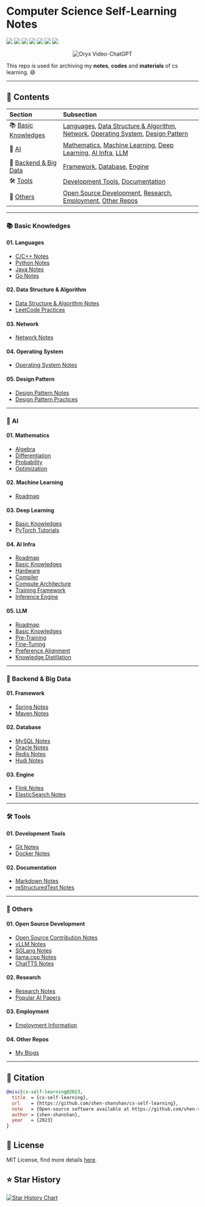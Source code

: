 <!--
<div align="center">
  <p align="center">
    <h1>CS Self-Learning Notes</h1>
  </p>
  <img src='./assets/cover.jpg' width=180 > <p>
  <div align='center'>
      <img src=https://cdn.rawgit.com/sindresorhus/awesome/d7305f38d29fed78fa85652e3a63e154dd8e8829/media/badge.svg >
      <img src=https://img.shields.io/github/watchers/shen-shanshan/cs-self-learning?color=9cc >
      <img src=https://img.shields.io/github/forks/shen-shanshan/cs-self-learning.svg?style=social >
      <img src=https://img.shields.io/github/stars/shen-shanshan/cs-self-learning.svg?style=social >
      <img src=https://img.shields.io/badge/License-MIT-turquoise.svg >
 </div> <p>
</div>
<div align="center">
  <b> This repo is used for archiving my notes, codes and materials of cs learning. </b>
</div>
-->

# Computer Science Self-Learning Notes

<div align='left'>
  <img src=https://cdn.rawgit.com/sindresorhus/awesome/d7305f38d29fed78fa85652e3a63e154dd8e8829/media/badge.svg >
  <img src=https://img.shields.io/badge/License-MIT-turquoise.svg >
  <img src=https://img.shields.io/badge/Maintained%3F-yes-green.svg >
  <img src=https://img.shields.io/badge/Contributions-welcome-blue >
  <img src=https://img.shields.io/github/watchers/shen-shanshan/cs-self-learning?color=9cc >
  <img src=https://img.shields.io/github/forks/shen-shanshan/cs-self-learning.svg?style=social >
  <img src=https://img.shields.io/github/stars/shen-shanshan/cs-self-learning.svg?style=social >
  <p>
</div align='left'>

<p align="center">
    <img src="https://i.imgur.com/waxVImv.png" alt="Oryx Video-ChatGPT">
</p>

This repo is used for archiving my **notes**, **codes** and **materials** of cs learning. 😄

---

## 📌 Contents

|            **Section**            |                                                                **Subsection**                                                                |
| :-------------------------------- | :------------------------------------------------------------------------------------------------------------------------------------------- |
| 📚 [<u>Basic Knowledges</u>][1]    | [<u>Languages</u>][2], [<u>Data Structure & Algorithm</u>][3], [<u>Network</u>][4], [<u>Operating System</u>][5], [<u>Design Pattern</u>][6] |
| 🤖 [<u>AI</u>][7]                  | [<u>Mathematics</u>][8], [<u>Machine Learning</u>][9], [<u>Deep Learning</u>][10], [<u>AI Infra</u>][11], [<u>LLM</u>][12]                   |
| 🚀 [<u>Backend & Big Data</u>][13] | [<u>Framework</u>][14], [<u>Database</u>][15], [<u>Engine</u>][16]                                                                           |
| 🛠️ [<u>Tools</u>][17]             | [<u>Development Tools</u>][18], [<u>Documentation</u>][19]                                                                                   |
| 🔗 [<u>Others</u>][20]             | [<u>Open Source Development</u>][21], [<u>Research</u>][22], [<u>Employment</u>][23], [<u>Other Repos</u>][24]                               |

[1]: #-basic-knowledges
[2]: #01-languages
[3]: #02-data-structure--algorithm
[4]: #03-network
[5]: #04-operating-system
[6]: #05-design-pattern

[7]: #-ai
[8]: #01-mathematics
[9]: #02-machine-learning
[10]: #03-deep-learning
[11]: #04-ai-infra
[12]: #05-llm

[13]: #-backend--big-data
[14]: #01-framework
[15]: #02-database
[16]: #03-engine

[17]: #️-tools
[18]: #01-development-tools
[19]: #02-documentation

[20]: #-others
[21]: #01-open-source-development
[22]: #02-research
[23]: #03-employment
[24]: #04-other-repos

---

### 📚 Basic Knowledges

#### 01. Languages

- [<u>C/C++ Notes</u>](./Languages/C&C++/Notes/)
- [<u>Python Notes</u>](./Languages/Python/Notes/)
- [<u>Java Notes</u>](./Languages/Java/Notes/)
- [<u>Go Notes</u>](./Languages/Go/Notes/)

#### 02. Data Structure & Algorithm

- [<u>Data Structure & Algorithm Notes</u>](./Data_Structure&Algorithm/Notes/)
- [<u>LeetCode Practices</u>](./Data_Structure&Algorithm/Codes/)

#### 03. Network

- [<u>Network Notes</u>](./Network/Notes/)

#### 04. Operating System

- [<u>Operating System Notes</u>](./Operating_System/Notes/)

#### 05. Design Pattern

- [<u>Design Pattern Notes</u>](./Design_Pattern/Notes/)
- [<u>Design Pattern Practices</u>](./Design_Pattern/Codes/)

---

### 🤖 AI

#### 01. Mathematics

- [<u>Algebra</u>](./AI/Mathematics/Algebra/)
- [<u>Differentiation</u>](./AI/Mathematics/Differentiation/)
- [<u>Probability</u>](./AI/Mathematics/Probability/)
- [<u>Optimization</u>](./AI/Mathematics/Optimization/)

#### 02. Machine Learning

- [<u>Roadmap</u>](./AI/Machine_Learning/Roadmap/)

#### 03. Deep Learning

- [<u>Basic Knowledges</u>](./AI/Deep_Learning/Basic/)
- [<u>PyTorch Tutorials</u>](./AI/Deep_Learning/PyTorch/PyTorch_Tutorials/)

#### 04. AI Infra

- [<u>Roadmap</u>](./AI/AI_Infra/Roadmap/)
- [<u>Basic Knowledges</u>](./AI/AI_Infra/Basic/)
- [<u>Hardware</u>](./AI/AI_Infra/Hardware/)
- [<u>Compiler</u>](./AI/AI_Infra/Compiler/)
- [<u>Compute Architecture</u>](./AI/AI_Infra/Compute_Architecture/)
- [<u>Training Framework</u>](./AI/AI_Infra/Training_Framework/)
- [<u>Inference Engine</u>](./AI/AI_Infra/Inference_Engine/)

#### 05. LLM

- [<u>Roadmap</u>](./AI/LLM/Roadmap/)
- [<u>Basic Knowledges</u>](./AI/LLM/Basic/)
- [<u>Pre-Training</u>](./AI/LLM/Pre_Training/)
- [<u>Fine-Tuning</u>](./AI/LLM/Fine_Tuning/)
- [<u>Preference Alignment</u>](./AI/LLM/Preference_Alignment/)
- [<u>Knowledge Distillation</u>](./AI/LLM/Knowledge_Distillation/)

---

### 🚀 Backend & Big Data

#### 01. Framework

- [<u>Spring Notes</u>](./Backend_Development/Spring/Notes/)
- [<u>Maven Notes</u>](./Tools/Maven/Notes/)

#### 02. Database

- [<u>MySQL Notes</u>](./Backend_Development/Database/MySQL/Notes/)
- [<u>Oracle Notes</u>](./Backend_Development/Database/Oracle/Notes/)
- [<u>Redis Notes</u>](./Backend_Development/Database/Redis/Notes/)
- [<u>Hudi Notes</u>](./Big_Data/Hudi/Notes/)

#### 03. Engine

- [<u>Flink Notes</u>](./Big_Data/Flink/Notes/)
- [<u>ElasticSearch Notes</u>](./Big_Data/ElasticSearch/Notes/)

---

### 🛠️ Tools

#### 01. Development Tools

- [<u>Git Notes</u>](./Tools/Git/Notes/)
- [<u>Docker Notes</u>](./Tools/Docker/)

#### 02. Documentation

- [<u>Markdown Notes</u>](./Tools/Markdown/Notes/)
- [<u>reStructuredText Notes</u>](./Tools/reStructuredText/Notes/)

---

### 🔗 Others

#### 01. Open Source Development

- [<u>Open Source Contribution Notes</u>](./Open_Source/Notes/)
- [<u>vLLM Notes</u>](./Open_Source/Projects/vLLM/)
- [<u>SGLang Notes</u>](./Open_Source/Projects/SGLang/)
- [<u>llama.cpp Notes</u>](./Open_Source/Projects/llama.cpp/)
- [<u>ChatTTS Notes</u>](./Open_Source/Projects/ChatTTS/)

#### 02. Research

- [<u>Research Notes</u>](./Research/Notes/)
- [<u>Popular AI Papers</u>](./Research/Papers/Papers/)

#### 03. Employment

- [<u>Employment Information</u>](./Employment/)

#### 04. Other Repos

- [<u>My Blogs</u>](https://github.com/shen-shanshan/shen-shanshan.github.io)

---

## 📖 Citation

```bibtex
@misc{cs-self-learning@2023,
  title  = {cs-self-learning},
  url    = {https://github.com/shen-shanshan/cs-self-learning},
  note   = {Open-source software available at https://github.com/shen-shanshan/cs-self-learning},
  author = {shen-shanshan},
  year   = {2023}
}
```

## 📜 License

MIT License, find more details [<u>here</u>](./LICENSE).

## ⭐ Star History

<!-- <div align='center'>
  <a href="https://star-history.com/#shen-shanshan/cs-self-learning&Date">
   <picture>
     <source media="(prefers-color-scheme: dark)" srcset="https://api.star-history.com/svg?repos=shen-shanshan/cs-self-learning&type=Date&theme=dark" />
     <source media="(prefers-color-scheme: light)" srcset="https://api.star-history.com/svg?repos=shen-shanshan/cs-self-learning&type=Date" />
     <img width=400 height=300 alt="Star History Chart" src="https://api.star-history.com/svg?repos=shen-shanshan/cs-self-learning&type=Date" />
   </picture>
  </a>
</div> -->

[![Star History Chart](https://api.star-history.com/svg?repos=shen-shanshan/cs-self-learning&type=Timeline)](https://www.star-history.com/#shen-shanshan/cs-self-learning&Timeline)
